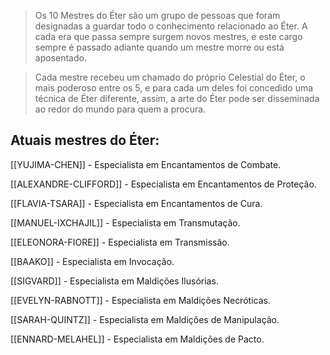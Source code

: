 > Os 10 Mestres do Éter são um grupo de pessoas que foram designadas a guardar todo o conhecimento relacionado ao Éter. A cada era que passa sempre surgem novos mestres, e este cargo sempre é passado adiante quando um mestre morre ou está aposentado.

> Cada mestre recebeu um chamado do próprio Celestial do Éter, o mais poderoso entre os 5, e para cada um deles foi concedido uma técnica de Éter diferente, assim, a arte do Éter pode ser disseminada ao redor do mundo para quem a procura.

## Atuais mestres do Éter:

[[YUJIMA-CHEN]] - Especialista em Encantamentos de Combate.

[[ALEXANDRE-CLIFFORD]] - Especialista em Encantamentos de Proteção.

[[FLAVIA-TSARA]] - Especialista em Encantamentos de Cura.

[[MANUEL-IXCHAJIL]] - Especialista em Transmutação.

[[ELEONORA-FIORE]] - Especialista em Transmissão.

[[BAAKO]] - Especialista em Invocação.

[[SIGVARD]] - Especialista em Maldições Ilusórias.

[[EVELYN-RABNOTT]] - Especialista em Maldições Necróticas.

[[SARAH-QUINTZ]] - Especialista em Maldições de Manipulação.

[[ENNARD-MELAHEL]] - Especialista em Maldições de Pacto.


















